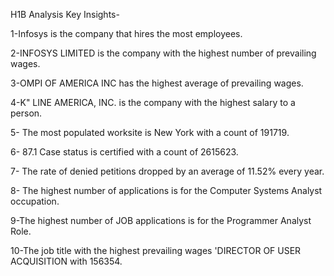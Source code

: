 H1B Analysis
Key Insights-

1-Infosys is the company that hires the most employees.

2-INFOSYS LIMITED is the company with the highest number of prevailing wages.

3-OMPI OF AMERICA INC has the highest average of prevailing wages.

4-K" LINE AMERICA, INC. is the company with the highest salary to a person.

5- The most populated worksite is New York with a count of 191719.

6-  87.1 Case status is certified with a count of 2615623.

7- The rate of denied petitions dropped by an average of 11.52% every year.

8- The highest number of applications is for the Computer Systems Analyst occupation.

9-The highest number of JOB applications is for the Programmer Analyst Role.

10-The job title with the highest prevailing wages 'DIRECTOR OF USER ACQUISITION with 156354.
